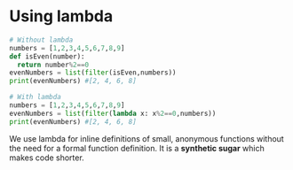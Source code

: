 # Using lambda

```py
# Without lambda
numbers = [1,2,3,4,5,6,7,8,9]
def isEven(number):
  return number%2==0
evenNumbers = list(filter(isEven,numbers))
print(evenNumbers) #[2, 4, 6, 8]

```

```py
# With lambda
numbers = [1,2,3,4,5,6,7,8,9]
evenNumbers = list(filter(lambda x: x%2==0,numbers))
print(evenNumbers) #[2, 4, 6, 8]
```

We use lambda for inline definitions of small, anonymous functions without the need for a formal function definition. It is a **synthetic sugar** which makes code shorter.
